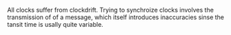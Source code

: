All clocks suffer from clockdrift. Trying to synchroize clocks involves the transmission of of a message, which itself introduces inaccuracies sinse the tansit time is usally quite variable. 